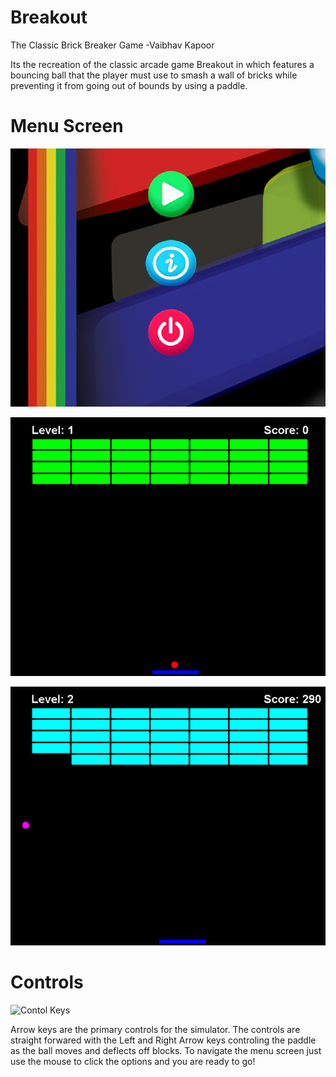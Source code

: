 #
# Breakout

The Classic Brick Breaker Game -Vaibhav Kapoor

Its the recreation of the classic arcade game Breakout in which features a bouncing ball that the player must use to smash a wall of bricks while preventing it from going out of bounds by using a paddle.

# Menu Screen

![MenuScreen](/Screenshots/MenuScreen.png)

![Level 1](/Screenshots/InGame1.png)

![Level 2](/Screenshots/InGame2.png)

# Controls

![Contol Keys](/Screenshots/Controls.jpg?display=inline-block) 

Arrow keys are the primary controls for the simulator. The controls are straight forwared with the Left and Right Arrow keys controling the paddle as the ball moves and deflects off blocks. To navigate the menu screen just use the mouse to click the options and you are ready to go!

